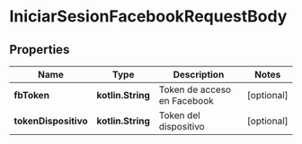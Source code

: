 
# IniciarSesionFacebookRequestBody

## Properties
Name | Type | Description | Notes
------------ | ------------- | ------------- | -------------
**fbToken** | **kotlin.String** | Token de acceso en Facebook |  [optional]
**tokenDispositivo** | **kotlin.String** | Token del dispositivo |  [optional]



